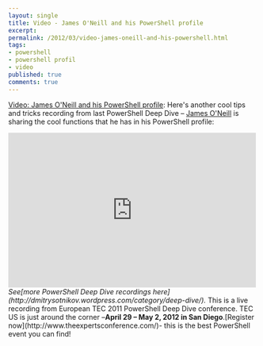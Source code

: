 ```yaml
---
layout: single
title: Video - James O'Neill and his PowerShell profile
excerpt: 
permalink: /2012/03/video-james-oneill-and-his-powershell.html
tags: 
- powershell
- powershell profil
- video
published: true
comments: true
---
```

[Video: James O'Neill and his PowerShell profile](http://feedproxy.google.com/%7Er/DmitrysPowerblog/%7E3/-eztPNuF7ok/): 
Here's another cool tips and tricks recording from last PowerShell Deep Dive – [James O'Neill](http://jamesone111.wordpress.com/) is sharing the cool functions that he has in his PowerShell profile:
<iframe frameborder="0" height="312" src="http://www.youtube.com/embed/kZb3_Aboz7Y?version=3&amp;rel=1&amp;fs=1&amp;showsearch=0&amp;showinfo=1&amp;iv_load_policy=1&amp;wmode=transparent" width="500"></iframe>
<i>See[more PowerShell Deep Dive recordings here](http://dmitrysotnikov.wordpress.com/category/deep-dive/).</i>
This is a live recording from European TEC 2011 PowerShell Deep Dive conference. TEC US is just around the corner –<b>April 29 – May 2, 2012 in San Diego</b>.[Register now](http://www.theexpertsconference.com/)- this is the best PowerShell event you can find!
